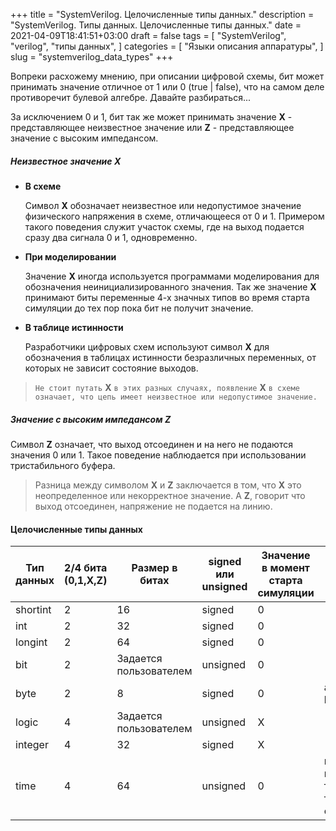 +++
title = "SystemVerilog. Целочисленные типы данных."
description = "SystemVerilog. Типы данных. Целочисленные типы данных."
date = 2021-04-09T18:41:51+03:00
draft = false
tags = [
    "SystemVerilog",
    "verilog",
    "типы данных",
]
categories = [
    "Языки описания аппаратуры",
]
slug = "systemverilog_data_types"
+++

Вопреки расхожему мнению, при описании цифровой схемы, бит может принимать значение отличное от 1 или 0 (true | false),
что на самом деле противоречит булевой алгебре. Давайте разбираться...

За исключением 0 и 1, бит так же может принимать значение **Х** - представляющее неизвестное значение или **Z** - представляющее значение с высоким импедансом.
<!--more-->

##### Неизвестное значение **X**
 - **В схеме**
 
    Символ **X** обозначает неизвестное или недопустимое значение физического напряжения в схеме, отличающееся от 0 и 1.
    Примером такого поведения служит участок схемы, где на выход подается сразу два сигнала 0 и 1, одновременно.

 - **При моделировании**
 
    Значение **X** иногда используется программами моделирования для обозначения неинициализированного значения.
    Так же значение **X** принимают биты переменные  4-х значных типов во время старта симуляции до тех пор пока бит не получит значение.
    
 - **В таблице истинности**
 
   Разработчики цифровых схем используют символ **X** для обозначения в таблицах истинности безразличных переменных,
   от которых не зависит состояние выходов.

> `Не стоит путать` **X** `в этих разных случаях, появление` **X**  `в схеме означает, что цепь имеет неизвестное или недопустимое значение.` 

##### Значение с высоким импедансом **Z**
Символ **Z**  означает, что выход отсоединен и на него не подаются значения 0 или 1.
Такое поведение наблюдается при использовании тристабильного буфера.

> Разница между символом **X** и **Z** заключается в том, что **X** это неопределенное или некорректное значение.
> А **Z**, говорит что выход отсоединен, напряжение не подается на линию.

#### Целочисленные типы данных
| Тип данных |2/4 бита (0,1,X,Z) | Размер в битах | signed или unsigned | Значение в момент старта симуляции | Доп. |
|------ |------ |------ |------ |------ |------ |
| shortint | 2 | 16 | signed | 0 ||
| int | 2 | 32 | signed | 0 ||
| longint | 2 | 64 | signed | 0 ||
| bit | 2 | Задается пользователем | unsigned | 0 ||
| byte | 2 | 8 | signed | 0 | аналог signed bit [7:0]|
| logic | 4 | Задается пользователем | unsigned | X ||
| integer | 4 | 32 | signed | X ||
| time | 4 | 64 | unsigned | 0 | может использоваться только в тестовом окружении |